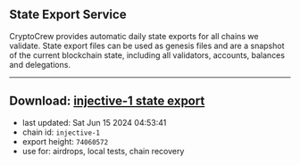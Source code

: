 ## State Export Service
CryptoCrew provides automatic daily state exports for all chains we validate. State export files can be used as genesis files and are a snapshot of the current blockchain state, including all validators, accounts, balances and delegations.

---
**Download: [injective-1 state export](https://dl-eu2.ccvalidators.com/SERVICE/injective/injective-1_export_74060572.json)**
---

- last updated: Sat Jun 15 2024 04:53:41
- chain id: `injective-1`
- export height: `74060572`
- use for: airdrops, local tests, chain recovery
